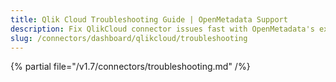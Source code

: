 ```yaml
---
title: Qlik Cloud Troubleshooting Guide | OpenMetadata Support
description: Fix QlikCloud connector issues fast with OpenMetadata's expert troubleshooting guide. Solve common problems, debug connections, and optimize your setup.
slug: /connectors/dashboard/qlikcloud/troubleshooting
---
```


{% partial file="/v1.7/connectors/troubleshooting.md" /%}
